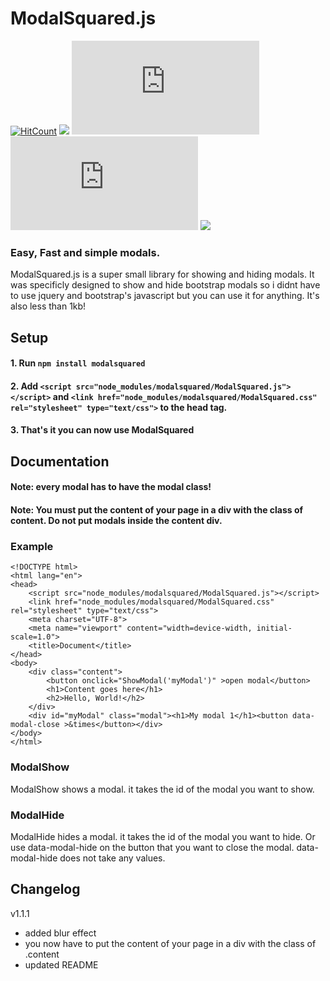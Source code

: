 # ModalSquared.js
[![HitCount](http://hits.dwyl.com/maxall4/ModalSquaredjs.svg)](http://hits.dwyl.com/maxall4/ModalSquaredjs)
![](https://img.shields.io/npm/dw/modalsquared)
![](https://img.shields.io/github/size/maxall41/ModalSquared.js/ModalSquared.js)
![](https://img.shields.io/github/license/maxall41/ModalSquared.js)
![](portfolio.gif)
### Easy, Fast and simple modals.
ModalSquared.js is a super small library for showing and hiding modals. It was specificly designed to show and hide bootstrap modals so i didnt have to use jquery and bootstrap's javascript but you can use it for anything. It's also less than 1kb!
## Setup
#### 1. Run ```npm install modalsquared```
#### 2. Add ```<script src="node_modules/modalsquared/ModalSquared.js"></script>``` and ```<link href="node_modules/modalsquared/ModalSquared.css" rel="stylesheet" type="text/css">``` to the head tag.
#### 3. That's it you can now use ModalSquared
## Documentation
#### Note: every modal has to have the modal class!
#### Note: You must put the content of your page in a div with the class of content. Do not put modals inside the content div.
### Example
```
<!DOCTYPE html>
<html lang="en">
<head>
    <script src="node_modules/modalsquared/ModalSquared.js"></script>
    <link href="node_modules/modalsquared/ModalSquared.css" rel="stylesheet" type="text/css">
    <meta charset="UTF-8">
    <meta name="viewport" content="width=device-width, initial-scale=1.0">
    <title>Document</title>
</head>
<body>
    <div class="content">
        <button onclick="ShowModal('myModal')" >open modal</button>
        <h1>Content goes here</h1>
        <h2>Hello, World!</h2>
    </div>
    <div id="myModal" class="modal"><h1>My modal 1</h1><button data-modal-close >&times</button></div>
</body>
</html>
```

### ModalShow
ModalShow shows a modal. it takes the id of the modal you want to show.
### ModalHide
ModalHide hides a modal. it takes the id of the modal you want to hide. Or use data-modal-hide on the button that you want to close the modal. data-modal-hide does not take any values.
## Changelog
v1.1.1
+ added blur effect
+ you now have to put the content of your page in a div with the class of .content
+ updated README
